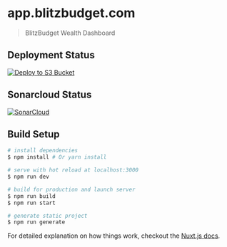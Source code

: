 # app.blitzbudget.com

> BlitzBudget Wealth Dashboard

## Deployment Status

[![Deploy to S3 Bucket](https://github.com/BlitzBudget/app.blitzbudget.com/actions/workflows/deploy.yml/badge.svg)](https://github.com/BlitzBudget/app.blitzbudget.com/actions/workflows/deploy.yml)

## Sonarcloud Status

[![SonarCloud](https://sonarcloud.io/images/project_badges/sonarcloud-white.svg)](https://sonarcloud.io/summary/new_code?id=BlitzBudget_app.blitzbudget.com)

## Build Setup

``` bash
# install dependencies
$ npm install # Or yarn install

# serve with hot reload at localhost:3000
$ npm run dev

# build for production and launch server
$ npm run build
$ npm run start

# generate static project
$ npm run generate
```

For detailed explanation on how things work, checkout the [Nuxt.js docs](https://gnithub.com/nuxt/nuxt.js).